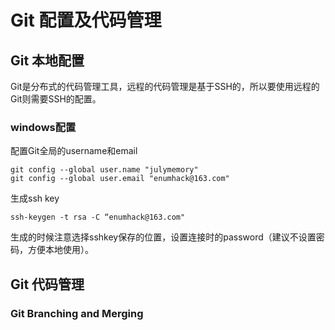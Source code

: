 ﻿# Git 配置及代码管理

## Git 本地配置
Git是分布式的代码管理工具，远程的代码管理是基于SSH的，所以要使用远程的Git则需要SSH的配置。
### windows配置
配置Git全局的username和email
```
git config --global user.name "julymemory"
git config --global user.email "enumhack@163.com"
```

生成ssh key
```
ssh-keygen -t rsa -C “enumhack@163.com"
```
生成的时候注意选择sshkey保存的位置，设置连接时的password（建议不设置密码，方便本地使用）。

## Git 代码管理
### Git Branching and Merging 
```

```